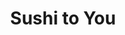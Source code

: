 ---
layout: place
title: "Sushi to You"
permalink: /iowa/sioux-center/sushi-to-you.html
stateAbbr: IA
stateName: Iowa
cityName: Sioux Center
seo:
  name: "Sushi to You"
  type: Restaurant
  links: https://www.sushitoyou.shop/
description: "Sushi to You serves delicious sushi in Sioux Center, Iowa. Try fresh Japanese dishes for a great dining experience. Available for takeout, lunch, and dinner."
place_id: ChIJoTPqy5czjIcRpi7gmWgYG9Q
photos:
  - name: >-
      places/ChIJoTPqy5czjIcRpi7gmWgYG9Q/photos/AeeoHcKEjB2o-jmHzANeDGktP8iw-uGRWNTn6e8a_Z-RhbYGJg8NmDWVE-5me-Mk0S2Wn2rsZVqTadiaj8oneeHcxFlLREDO_lfCw8Itkz1Gw1YF7RFQ0q_9l8B27Ezr1Unnj3lzxH3HciwNx3Mh_9YGuDGuKKLWx6GAWLTgdIggIzdHUQuIi2TTSXZJ8p4Hx2jdDDeYeUpDE0-V9JnyXyIuySSS16GENTdJbUDdPKQMglD25URTRb5T1KoTkk0a3eRnlTUFSVgElei0EBnnTl8rz_Foz1RHItGhlYbE3WHLeU5FaQ
    widthPx: 2432
    heightPx: 3130
    authorAttributions:
      - displayName: Sushi to You
        uri: https://maps.google.com/maps/contrib/105266605789411016334
        photoUri: >-
          https://lh3.googleusercontent.com/a-/ALV-UjWqRYOVyCRnGcYHdkXWMUJUBpukLuJWSuEki63-P_85W2VPi9Y=s100-p-k-no-mo
    flagContentUri: >-
      https://www.google.com/local/imagery/report/?cb_client=maps_api_places.places_api&image_key=!1e10!2sAF1QipOk81iXuxcRkDlxsQ63b71qgZtIKdmE3a72RZiN&hl=en-US
    googleMapsUri: >-
      https://www.google.com/maps/place//data=!3m4!1e2!3m2!1sAF1QipOk81iXuxcRkDlxsQ63b71qgZtIKdmE3a72RZiN!2e10!4m2!3m1!1s0x878c3397cbea33a1:0xd41b186899e02ea6
  - name: >-
      places/ChIJoTPqy5czjIcRpi7gmWgYG9Q/photos/AeeoHcJ73gpNDczXda61XzxYfQ7yWsEdJoQybSY6GTLIniqS20FnT7vhChc5Tl8NJtWu0G-KSI2SbAQO-7TRnyrURNBindqlN6sITPlrrRbDz8dd_cyFU_TMrcQCFgv99R6HbliCldN5425Y38PmNda-B7h3a1S_CndjePe2ebHqHhG4WaHh87XaeoRFnpeenmqzHdbwqUOZKQBoICDTtOMryARd3nn1Hu0GqDf5tGj3zx1WMH9WYR94kIO19DqRLVrboNmo20-QxSc3YEgjWB8zJUuctrvkvPpIia-8iD1RYzDyUbZa9G1L5pYG7oZfzs1c2dHP2AuuboT-WSJZFHcXdpk5G-hQa99aaQyHauXFnlpJK_A1rnChWBpCIJLpwj-cbJrCclptt0jsM8PPST67tS1gboj2CFVtPPOnB9WTgSC56Q
    widthPx: 3024
    heightPx: 4032
    authorAttributions:
      - displayName: Ashley Van Essendelft
        uri: https://maps.google.com/maps/contrib/113649972204724498135
        photoUri: >-
          https://lh3.googleusercontent.com/a-/ALV-UjU4rF2xLI-xl-VDwgH8NEOcUsvp50Itb-0K5WNMpj2Th9QXEVMrNg=s100-p-k-no-mo
    flagContentUri: >-
      https://www.google.com/local/imagery/report/?cb_client=maps_api_places.places_api&image_key=!1e10!2sCIHM0ogKEICAgICB2uqbPA&hl=en-US
    googleMapsUri: >-
      https://www.google.com/maps/place//data=!3m4!1e2!3m2!1sCIHM0ogKEICAgICB2uqbPA!2e10!4m2!3m1!1s0x878c3397cbea33a1:0xd41b186899e02ea6
  - name: >-
      places/ChIJoTPqy5czjIcRpi7gmWgYG9Q/photos/AeeoHcLHVPt5rgz_B8Sh8rGxpfqvX2x1vW0FvdjuBYHDJdIfmZY5bTTsBTEQ9EzFmLyDJY5TC4lEUG9jIvfNxfFPT0z3txxPmFOm223SmNFfj4h0lZsZFs0vMKNJiiTTTkdg-fgoFtDyYQKjm84DGT0PdUWrRe57Rc-laK0w2--ufCTZfwUitUbBr7yyh_N4Yw3GijugdunIoOpQTG0fcayVLKHzgAkayrb_t-XpfOnDF7XnWygou5eDjQNKHNf3kmcuJLrc-m3XDiztKgeuUKffbqcMU0nXY4qvYBzGoS7rnhxgIA
    widthPx: 1284
    heightPx: 1458
    authorAttributions:
      - displayName: Sushi to You
        uri: https://maps.google.com/maps/contrib/105266605789411016334
        photoUri: >-
          https://lh3.googleusercontent.com/a-/ALV-UjWqRYOVyCRnGcYHdkXWMUJUBpukLuJWSuEki63-P_85W2VPi9Y=s100-p-k-no-mo
    flagContentUri: >-
      https://www.google.com/local/imagery/report/?cb_client=maps_api_places.places_api&image_key=!1e10!2sAF1QipNBY24Kq9lfFAzP_-ht8pXuX013F3ZgiBiCLLad&hl=en-US
    googleMapsUri: >-
      https://www.google.com/maps/place//data=!3m4!1e2!3m2!1sAF1QipNBY24Kq9lfFAzP_-ht8pXuX013F3ZgiBiCLLad!2e10!4m2!3m1!1s0x878c3397cbea33a1:0xd41b186899e02ea6
  - name: >-
      places/ChIJoTPqy5czjIcRpi7gmWgYG9Q/photos/AeeoHcJ6Yu6AtkcNdnJ3VIqGVwiUg4W9qqAA5TQFmWbA1DKZl3B7cowJ_NNEXdedR49HiTz4jZvSj08jUDPLozeTaWQlH_Q3oI_vmhVHhurUmwH9UnNszQyXLOKB82rJ5qsk10JEytMfa7-BtThmTCuM1CJwsnUFKR_otygbYQeU_E0ISj2FonOMeRzpdkaLaAKgPy9psHaWknw-qLpb0HeO0cgIx1mSzbCKMm3qNjps1wzHIAvk5BKRgjMArLsTljMO4NUBNqBmX1tks7ObzpXmBs-syWXuFJyXQD2CW-LSlmeJVcVQhI_5qAGmtr9663c20PyWHZ-7patYA_b5agd9bav2x0vQ48yNd6bIwjhbXDGTbaCNAeOz9cxAPNl4T3EOYtyzshXmNdbGP4D0sqjeWDzX-GSojQq1WSbd84RnQGnRcg
    widthPx: 2250
    heightPx: 4000
    authorAttributions:
      - displayName: Eddy Mercury
        uri: https://maps.google.com/maps/contrib/111771812192942987997
        photoUri: >-
          https://lh3.googleusercontent.com/a-/ALV-UjVjsrQzBa9Kyfow7hQD2fSqZWf_023vunVkZmTXZMUa4pCdIogf=s100-p-k-no-mo
    flagContentUri: >-
      https://www.google.com/local/imagery/report/?cb_client=maps_api_places.places_api&image_key=!1e10!2sCIHM0ogKEICAgICBkcKCVQ&hl=en-US
    googleMapsUri: >-
      https://www.google.com/maps/place//data=!3m4!1e2!3m2!1sCIHM0ogKEICAgICBkcKCVQ!2e10!4m2!3m1!1s0x878c3397cbea33a1:0xd41b186899e02ea6
  - name: >-
      places/ChIJoTPqy5czjIcRpi7gmWgYG9Q/photos/AeeoHcIYrM00QkJAqKhuOFtbZvKztvFwltSQ-_xCmH0bq1SJeloE2Ap4vhwHFqlDZXlwo0VcEQRFRJ0ZxOPjEEByZT6gfDbHcg8NOonziju2Fb_6ZbmT4eOHjjYE26rePCOP1cTxNzskEzxWRkPD6TUrgNFMk7whrfz0O1CaUMJBdXiiNfiEzfiUo2dLou2jiboSmC3FMsHKqdeddtn4vaUoFVI1TnyzUkBesIPvvvjwvS5iwFMXulwElg_t8SjEVRcU0GH1T22L93KlUv9Yi7W6SrdbBmdLhVnY2v_grm313AxAeQ
    widthPx: 3024
    heightPx: 4032
    authorAttributions:
      - displayName: Sushi to You
        uri: https://maps.google.com/maps/contrib/105266605789411016334
        photoUri: >-
          https://lh3.googleusercontent.com/a-/ALV-UjWqRYOVyCRnGcYHdkXWMUJUBpukLuJWSuEki63-P_85W2VPi9Y=s100-p-k-no-mo
    flagContentUri: >-
      https://www.google.com/local/imagery/report/?cb_client=maps_api_places.places_api&image_key=!1e10!2sAF1QipM7qBqq-whHlf4BIKgKsyh825S-63tTEEzpPNCF&hl=en-US
    googleMapsUri: >-
      https://www.google.com/maps/place//data=!3m4!1e2!3m2!1sAF1QipM7qBqq-whHlf4BIKgKsyh825S-63tTEEzpPNCF!2e10!4m2!3m1!1s0x878c3397cbea33a1:0xd41b186899e02ea6
  - name: >-
      places/ChIJoTPqy5czjIcRpi7gmWgYG9Q/photos/AeeoHcLjYSxwM8gMpOkSVuTbGOag6yBHe__U8E8R88_U1Fkv25p6h4dfcwLq89HaCBpFL5SLnbxWegWfxIv7yxAewCztwHmWRJa8A4LJUNZumCgaIL5nmvPZwAr_lw1pI2XSIsCPAkS729-1bI_RcPYMcd93UIt8krxLVwOyvE-sWtAFmYJu563-nIu_t_MlZ27wptxC65bhTCJItn4eRrdOq0jZdWMYA2_bduhUm0NhyrNw_OHv2wc5ZCd006OVLkMcNBHLAhanyO3qLUGnEKOimRck5lUB5bgvLQqUvkQRKOZdeKhhn2Fyxjpw72X0jEandvRxrCUeSXBGyeKSOzUSnd29eYoZF0lut-9YeB2RKTVUxU4JXRU86MXMeYuVml6cA7d6RgxEgR6aBmj7UWGN-eDhdLD_BCya0ugABPeZ_QSp7iY
    widthPx: 4000
    heightPx: 2250
    authorAttributions:
      - displayName: Eddy Mercury
        uri: https://maps.google.com/maps/contrib/111771812192942987997
        photoUri: >-
          https://lh3.googleusercontent.com/a-/ALV-UjVjsrQzBa9Kyfow7hQD2fSqZWf_023vunVkZmTXZMUa4pCdIogf=s100-p-k-no-mo
    flagContentUri: >-
      https://www.google.com/local/imagery/report/?cb_client=maps_api_places.places_api&image_key=!1e10!2sCIHM0ogKEICAgICBkcKoyQE&hl=en-US
    googleMapsUri: >-
      https://www.google.com/maps/place//data=!3m4!1e2!3m2!1sCIHM0ogKEICAgICBkcKoyQE!2e10!4m2!3m1!1s0x878c3397cbea33a1:0xd41b186899e02ea6
  - name: >-
      places/ChIJoTPqy5czjIcRpi7gmWgYG9Q/photos/AeeoHcJsEJPvdDJGtvMG883FgjhWsE4OcWduVi5Z63E3x0XbRHzgEM1IPhVpgshOsVTmFV2mG2gjW_XAqpoQhxEZhZmjm2QP1j3BzlkC8132eRM65H0CUnzvvXaWVeii7YfPYPY5xcvxX978fXLXKqGCtMEYpRbgHwtp1eSZlFSqWKC6Cx_NUyah26Lj7sCqr-ACz3kAB1-IYKfaPA2VVKNX1ikUxB55TO4jWHfr4Qx3USEKyn14PpCUHFl8PflyFZG3zPxmL_sCsgJEy0JYpAYcyNhsi2hdzxXCpZSXsCA6P-FjbQ
    widthPx: 3851
    heightPx: 2980
    authorAttributions:
      - displayName: Sushi to You
        uri: https://maps.google.com/maps/contrib/105266605789411016334
        photoUri: >-
          https://lh3.googleusercontent.com/a-/ALV-UjWqRYOVyCRnGcYHdkXWMUJUBpukLuJWSuEki63-P_85W2VPi9Y=s100-p-k-no-mo
    flagContentUri: >-
      https://www.google.com/local/imagery/report/?cb_client=maps_api_places.places_api&image_key=!1e10!2sAF1QipNDyEiXO1HxDoG4RllIPuBoUmOYyp3aPPvyBStP&hl=en-US
    googleMapsUri: >-
      https://www.google.com/maps/place//data=!3m4!1e2!3m2!1sAF1QipNDyEiXO1HxDoG4RllIPuBoUmOYyp3aPPvyBStP!2e10!4m2!3m1!1s0x878c3397cbea33a1:0xd41b186899e02ea6
  - name: >-
      places/ChIJoTPqy5czjIcRpi7gmWgYG9Q/photos/AeeoHcKZZhwgKWaPvCYrHpxpYp0sFsg4RntWrVCS8gr8LKCYxK7b7tqreKv8aSD1Ub1G-Ou0OuTZ0ASdRQR_eBIKIP-ezPwj3Uh0RJqJ8RaRIRSnnCgmpFTGJkyV4LnSNtdlQXuioKRP2ddPEG_QYGnWmvTQGujM1KcVZ8wOOgxh0sADlbvR0w3KZVt-VdhMgxk-lMwWfVx4HEWZEaIedyzpdORAy8q1sRHrjStBCl-z76gieqRsO7KamdVRSz1m-G5wJmJOA2-vRL10F07hRudwblm61ONgyYFTIW6QZ1oTNepiuZhzek3rrzjXMMOfp4kBlP3pEzS73jow5tZoOPkhie2afI_q4M80uN-dnDmdbTCYU40crn709fAXT-Sx7vOokG_s3OGdYHwgV-k3L_0BeHWoBqDXFb1XY5qr_NPjCalW5Q
    widthPx: 4000
    heightPx: 2250
    authorAttributions:
      - displayName: Eddy Mercury
        uri: https://maps.google.com/maps/contrib/111771812192942987997
        photoUri: >-
          https://lh3.googleusercontent.com/a-/ALV-UjVjsrQzBa9Kyfow7hQD2fSqZWf_023vunVkZmTXZMUa4pCdIogf=s100-p-k-no-mo
    flagContentUri: >-
      https://www.google.com/local/imagery/report/?cb_client=maps_api_places.places_api&image_key=!1e10!2sCIHM0ogKEICAgICBkcybCg&hl=en-US
    googleMapsUri: >-
      https://www.google.com/maps/place//data=!3m4!1e2!3m2!1sCIHM0ogKEICAgICBkcybCg!2e10!4m2!3m1!1s0x878c3397cbea33a1:0xd41b186899e02ea6
  - name: >-
      places/ChIJoTPqy5czjIcRpi7gmWgYG9Q/photos/AeeoHcLzRoZ3CXwvCTh1-aQ2s4UDWpycPPa0sM3cTJr84BEUs7Mu_leuZ3a9B-vwDrJxefDW3vvBGNRnno6FHdg9VwzhylpFp7Ff2KPVBfnmiGSHGI96dROVhAzQHjnbplZoG2kuhBiEs6V4PNX-j8nEx1saQjVy_PE8Zszy-9qWjVRhLovuTLI5zPRgH7u36HdXb8R9sg2Zs7lwGndbN_kb82LLM2Fu7RH2SaeDMgeyx_OibLsWNR6B8deUu9IdbaOcddY4hglcc-suJ2wY2O1A19ohB8KdbVFtLMAi4cnCBp6uAAfUjhskJLMRmk6kab-PEV08DFSeFTOk9YJy9CGPO-etqT6mAbuicY-H7NygIRKBDCUt87Mi8B4RTIdDHobcuGMeSOBEjz8TYb1Jjmr9sKmepUoBbgE3kfn1ACCOoK2dTrk
    widthPx: 4000
    heightPx: 2250
    authorAttributions:
      - displayName: Eddy Mercury
        uri: https://maps.google.com/maps/contrib/111771812192942987997
        photoUri: >-
          https://lh3.googleusercontent.com/a-/ALV-UjVjsrQzBa9Kyfow7hQD2fSqZWf_023vunVkZmTXZMUa4pCdIogf=s100-p-k-no-mo
    flagContentUri: >-
      https://www.google.com/local/imagery/report/?cb_client=maps_api_places.places_api&image_key=!1e10!2sCIHM0ogKEICAgICBkcKyigE&hl=en-US
    googleMapsUri: >-
      https://www.google.com/maps/place//data=!3m4!1e2!3m2!1sCIHM0ogKEICAgICBkcKyigE!2e10!4m2!3m1!1s0x878c3397cbea33a1:0xd41b186899e02ea6
  - name: >-
      places/ChIJoTPqy5czjIcRpi7gmWgYG9Q/photos/AeeoHcLmWGiJ49n9nEu0hsNcWA0plqSMLh0OOO_g_9S_61waMRFNJZaLVQrUrjugJ6NKblYY4JoIXKWecb7yUWRyKA4s6VihS5NEIQAGhYKSVFqpvjbt2t3hqucR95Kxpuztt-9Z8iucCovrOjU6PdY2MyAoc1onDs5jruq0kyyt1hH3xNZ8PqFfDjG9Ar3pVYq7ZFVwgXZL50U25Djn5AdJKue3CXsaTKdFViMhPcecje-pa_7jXZ6crPuCd4sZ-7YlolnH0LK7E8zUAs1pmdyO4y3AuvrTIyDwXthVRAGZtVJRa_yFgysdbyU_SlnUN6fWTjtlYMTB6mIqsNQc0kiiD8oGVfpu19fRGxsSRjD79xmy6-2fomlYFxEU-16p_TPfvB_wJ3ZBOoqQb4Nj4ut262O4q9JF_SOYCAZ3sPeWlCNesog
    widthPx: 3024
    heightPx: 4032
    authorAttributions:
      - displayName: Kayla Visser
        uri: https://maps.google.com/maps/contrib/101013180717724791259
        photoUri: >-
          https://lh3.googleusercontent.com/a-/ALV-UjV4rabf94_O9EGP0wt3XXHJOzeSDceVPaLfylNTVEMtRxGrxpSm=s100-p-k-no-mo
    flagContentUri: >-
      https://www.google.com/local/imagery/report/?cb_client=maps_api_places.places_api&image_key=!1e10!2sCIHM0ogKEICAgIDBoqCItAE&hl=en-US
    googleMapsUri: >-
      https://www.google.com/maps/place//data=!3m4!1e2!3m2!1sCIHM0ogKEICAgIDBoqCItAE!2e10!4m2!3m1!1s0x878c3397cbea33a1:0xd41b186899e02ea6
address: 24 2nd St NE, Sioux Center, IA 51250, USA
street: 24 2nd St NE
city: Sioux Center
state: IA
zip: '51250'
country: USA
neighborhood: null
latitude: '43.078743'
longitude: '-96.175093'
accessibility_options:
  wheelchairAccessibleParking: true
  wheelchairAccessibleEntrance: true
  wheelchairAccessibleRestroom: true
  wheelchairAccessibleSeating: true
business_status: OPERATIONAL
name: Sushi to You
google_maps_links:
  directionsUri: >-
    https://www.google.com/maps/dir//''/data=!4m7!4m6!1m1!4e2!1m2!1m1!1s0x878c3397cbea33a1:0xd41b186899e02ea6!3e0
  placeUri: https://maps.google.com/?cid=15283836597949181606
  writeAReviewUri: >-
    https://www.google.com/maps/place//data=!4m3!3m2!1s0x878c3397cbea33a1:0xd41b186899e02ea6!12e1
  reviewsUri: >-
    https://www.google.com/maps/place//data=!4m4!3m3!1s0x878c3397cbea33a1:0xd41b186899e02ea6!9m1!1b1
  photosUri: >-
    https://www.google.com/maps/place//data=!4m3!3m2!1s0x878c3397cbea33a1:0xd41b186899e02ea6!10e5
primary_type: Restaurant
opening_hours:
  regular: null
  current: null
secondary_opening_hours:
  regular:
    weekdayDescriptions: null
    type: null
  current:
    weekdayDescriptions: null
    type: null
phone: (712) 449-6519
price_level: null
price_range: $10 &ndash; $20
rating: '4.9'
rating_count: 0
website: https://www.sushitoyou.shop/
reviews:
  - name: >-
      places/ChIJoTPqy5czjIcRpi7gmWgYG9Q/reviews/ChdDSUhNMG9nS0VJQ0FnSURYNW9udGtRRRAB
    relativePublishTimeDescription: 5 months ago
    rating: 4
    text:
      text: >-
        Cute little store front, Ease of ordering. Naked rolls are the best in
        my limited opinion. The tempura batter on the 2 fried rolls options is a
        little on the thick side vs. light and crispy. The Yum Yum sauce is
        incredible!
      languageCode: en
    originalText:
      text: >-
        Cute little store front, Ease of ordering. Naked rolls are the best in
        my limited opinion. The tempura batter on the 2 fried rolls options is a
        little on the thick side vs. light and crispy. The Yum Yum sauce is
        incredible!
      languageCode: en
    authorAttribution:
      displayName: Alison Pauley
      uri: https://www.google.com/maps/contrib/111646416759960200039/reviews
      photoUri: >-
        https://lh3.googleusercontent.com/a/ACg8ocIIOaQd9m_45paQNf896q9zocE5DP1gYlsX93sPgL78M5OlsQ=s128-c0x00000000-cc-rp-mo-ba5
    publishTime: '2024-10-26T21:41:05.602323Z'
    flagContentUri: >-
      https://www.google.com/local/review/rap/report?postId=ChdDSUhNMG9nS0VJQ0FnSURYNW9udGtRRRAB&d=17924085&t=1
    googleMapsUri: >-
      https://www.google.com/maps/reviews/data=!4m6!14m5!1m4!2m3!1sChdDSUhNMG9nS0VJQ0FnSURYNW9udGtRRRAB!2m1!1s0x878c3397cbea33a1:0xd41b186899e02ea6
  - name: >-
      places/ChIJoTPqy5czjIcRpi7gmWgYG9Q/reviews/ChZDSUhNMG9nS0VJQ0FnSUNiMy1yd1ZnEAE
    relativePublishTimeDescription: 8 months ago
    rating: 3
    text:
      text: >-
        The concept is amazing. Quick sushi, amazing service, clean… However, if
        you are looking for REAL sushi, this is not the place. They offer 6
        rolls. All of which are different variations of each other. None contain
        raw fish and 4 out of 6 are fried. As someone who is gluten free, two
        options that are the exact same is not ideal. Not to mention they are
        incredibly bland. A variety would bring this place to 5 stars easily. If
        I am craving sushi, I’d avoid this place and travel to a restaurant in
        Sioux City or Sioux Falls to get my fix.
      languageCode: en
    originalText:
      text: >-
        The concept is amazing. Quick sushi, amazing service, clean… However, if
        you are looking for REAL sushi, this is not the place. They offer 6
        rolls. All of which are different variations of each other. None contain
        raw fish and 4 out of 6 are fried. As someone who is gluten free, two
        options that are the exact same is not ideal. Not to mention they are
        incredibly bland. A variety would bring this place to 5 stars easily. If
        I am craving sushi, I’d avoid this place and travel to a restaurant in
        Sioux City or Sioux Falls to get my fix.
      languageCode: en
    authorAttribution:
      displayName: Taylor Mesman
      uri: https://www.google.com/maps/contrib/104054546161434365364/reviews
      photoUri: >-
        https://lh3.googleusercontent.com/a/ACg8ocJwy65YFRyyvFksJaeGt8ICQ9M-jS2gNaXJ0iTtvXE9LQ7qtw=s128-c0x00000000-cc-rp-mo
    publishTime: '2024-07-31T13:43:16.018621Z'
    flagContentUri: >-
      https://www.google.com/local/review/rap/report?postId=ChZDSUhNMG9nS0VJQ0FnSUNiMy1yd1ZnEAE&d=17924085&t=1
    googleMapsUri: >-
      https://www.google.com/maps/reviews/data=!4m6!14m5!1m4!2m3!1sChZDSUhNMG9nS0VJQ0FnSUNiMy1yd1ZnEAE!2m1!1s0x878c3397cbea33a1:0xd41b186899e02ea6
  - name: >-
      places/ChIJoTPqy5czjIcRpi7gmWgYG9Q/reviews/ChZDSUhNMG9nS0VJQ0FnSURSd3FtaEVREAE
    relativePublishTimeDescription: a year ago
    rating: 5
    text:
      text: >-
        Staying at hotel and thought man sushi would be good right now! Glad I
        did it was awesome! Simple place, simple menu, quick service. The mango
        sauce was delicious as well. Will be going back my next trip here in a
        few weeks!
      languageCode: en
    originalText:
      text: >-
        Staying at hotel and thought man sushi would be good right now! Glad I
        did it was awesome! Simple place, simple menu, quick service. The mango
        sauce was delicious as well. Will be going back my next trip here in a
        few weeks!
      languageCode: en
    authorAttribution:
      displayName: Ryan Weis
      uri: https://www.google.com/maps/contrib/109891736476029912457/reviews
      photoUri: >-
        https://lh3.googleusercontent.com/a-/ALV-UjXvMbWNGsbg01_9-yl0Fvdyv9TEnntW44dhvVjODDX6Uga9bGI=s128-c0x00000000-cc-rp-mo-ba3
    publishTime: '2023-04-21T00:41:52.649353Z'
    flagContentUri: >-
      https://www.google.com/local/review/rap/report?postId=ChZDSUhNMG9nS0VJQ0FnSURSd3FtaEVREAE&d=17924085&t=1
    googleMapsUri: >-
      https://www.google.com/maps/reviews/data=!4m6!14m5!1m4!2m3!1sChZDSUhNMG9nS0VJQ0FnSURSd3FtaEVREAE!2m1!1s0x878c3397cbea33a1:0xd41b186899e02ea6
  - name: >-
      places/ChIJoTPqy5czjIcRpi7gmWgYG9Q/reviews/ChdDSUhNMG9nS0VJQ0FnSUROaHEzbHdnRRAB
    relativePublishTimeDescription: a year ago
    rating: 5
    text:
      text: >-
        My daughter & I always share the Gorilla Boom & California Dreams! They
        are both so delicious!!! We also love their yum yum sauce! They are
        great at having your order ready at the time you specify and are very
        friendly!
      languageCode: en
    originalText:
      text: >-
        My daughter & I always share the Gorilla Boom & California Dreams! They
        are both so delicious!!! We also love their yum yum sauce! They are
        great at having your order ready at the time you specify and are very
        friendly!
      languageCode: en
    authorAttribution:
      displayName: Tammy Nieuwsma
      uri: https://www.google.com/maps/contrib/101416474448841274226/reviews
      photoUri: >-
        https://lh3.googleusercontent.com/a-/ALV-UjVElYHL8xnd1mZqVfdpFwjDej4s2CAcR1av76ZhXnxGzo162LUw=s128-c0x00000000-cc-rp-mo-ba4
    publishTime: '2024-01-22T01:23:31.731156Z'
    flagContentUri: >-
      https://www.google.com/local/review/rap/report?postId=ChdDSUhNMG9nS0VJQ0FnSUROaHEzbHdnRRAB&d=17924085&t=1
    googleMapsUri: >-
      https://www.google.com/maps/reviews/data=!4m6!14m5!1m4!2m3!1sChdDSUhNMG9nS0VJQ0FnSUROaHEzbHdnRRAB!2m1!1s0x878c3397cbea33a1:0xd41b186899e02ea6
  - name: >-
      places/ChIJoTPqy5czjIcRpi7gmWgYG9Q/reviews/ChZDSUhNMG9nS0VJQ0FnSUMzdXRUTUhnEAE
    relativePublishTimeDescription: 5 months ago
    rating: 5
    text:
      text: >-
        Just moved near Sioux Center and really no Sushi near.  Tried this place
        and they are very good.  This location has 6 rolls and they were all
        good!!!
      languageCode: en
    originalText:
      text: >-
        Just moved near Sioux Center and really no Sushi near.  Tried this place
        and they are very good.  This location has 6 rolls and they were all
        good!!!
      languageCode: en
    authorAttribution:
      displayName: Cassie Daniels
      uri: https://www.google.com/maps/contrib/116271270688307356920/reviews
      photoUri: >-
        https://lh3.googleusercontent.com/a/ACg8ocLQaPSTeKjd-D0LL5DgKQqSj_zWD1A_eG-0kvrUDHmP1NLsVQ=s128-c0x00000000-cc-rp-mo
    publishTime: '2024-11-04T22:44:02.412380Z'
    flagContentUri: >-
      https://www.google.com/local/review/rap/report?postId=ChZDSUhNMG9nS0VJQ0FnSUMzdXRUTUhnEAE&d=17924085&t=1
    googleMapsUri: >-
      https://www.google.com/maps/reviews/data=!4m6!14m5!1m4!2m3!1sChZDSUhNMG9nS0VJQ0FnSUMzdXRUTUhnEAE!2m1!1s0x878c3397cbea33a1:0xd41b186899e02ea6
parking_options:
  freeParkingLot: true
  freeStreetParking: true
payment_options:
  acceptsCreditCards: true
  acceptsDebitCards: true
  acceptsCashOnly: false
  acceptsNfc: true
allow_dogs: null
curbside_pickup: null
delivery: false
dine_in: true
good_for_children: true
good_for_groups: null
good_for_sports: false
live_music: false
menu_for_children: null
outdoor_seating: null
reservable: null
restroom: true
serves_beer: false
serves_breakfast: null
serves_brunch: null
serves_cocktails: false
serves_coffee: null
serves_dinner: true
serves_dessert: null
serves_lunch: true
serves_vegetarian_food: null
serves_wine: false
takeout: true
update_category: essentials
summary: null

---